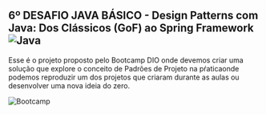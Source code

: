 
## 6º DESAFIO JAVA BÁSICO - Design Patterns com Java: Dos Clássicos (GoF) ao Spring Framework![Java](https://upload.wikimedia.org/wikipedia/en/thumb/3/30/Java_programming_language_logo.svg/20px-Java_programming_language_logo.svg.png)

Esse é o projeto proposto pelo Bootcamp DIO onde devemos criar uma solução que explore o conceito de Padrões de Projeto na pŕaticaonde podemos reproduzir um dos projetos que criaram durante as aulas ou desenvolver uma nova ideia do zero.

![Bootcamp](https://media0.giphy.com/media/bGgsc5mWoryfgKBx1u/giphy.gif?cid=6c09b952oir71g9bu0hl81xtn9d5n4ngttlrdffpyz5uzhuc&ep=v1_gifs_search&rid=giphy.gif&ct=g)

